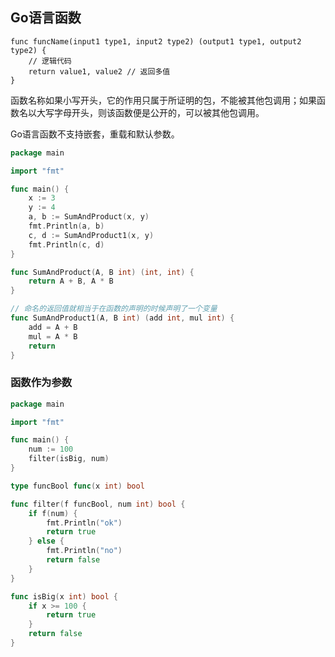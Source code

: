 ## Go语言函数

```
func funcName(input1 type1, input2 type2) (output1 type1, output2 type2) {
    // 逻辑代码
    return value1, value2 // 返回多值
}
```

函数名称如果小写开头，它的作用只属于所证明的包，不能被其他包调用；如果函数名以大写字母开头，则该函数便是公开的，可以被其他包调用。

Go语言函数不支持嵌套，重载和默认参数。

```go
package main

import "fmt"

func main() {
	x := 3
	y := 4
	a, b := SumAndProduct(x, y)
	fmt.Println(a, b)
	c, d := SumAndProduct1(x, y)
	fmt.Println(c, d)
}

func SumAndProduct(A, B int) (int, int) {
	return A + B, A * B
}

// 命名的返回值就相当于在函数的声明的时候声明了一个变量
func SumAndProduct1(A, B int) (add int, mul int) {
	add = A + B
	mul = A * B
	return
}
```

### 函数作为参数

```go
package main

import "fmt"

func main() {
	num := 100
	filter(isBig, num)
}

type funcBool func(x int) bool

func filter(f funcBool, num int) bool {
	if f(num) {
		fmt.Println("ok")
		return true
	} else {
		fmt.Println("no")
		return false
	}
}

func isBig(x int) bool {
	if x >= 100 {
		return true
	}
	return false
}
```